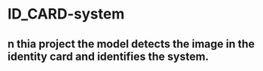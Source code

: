 # ID_CARD-system

## n thia project the model detects the image in the identity card and identifies the system.
